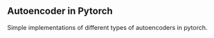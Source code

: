 ## Autoencoder in Pytorch


Simple implementations of different types of autoencoders in pytorch. 







